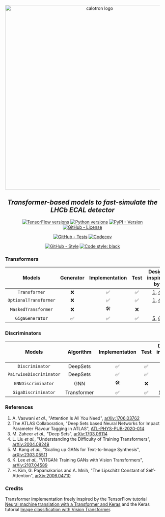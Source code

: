 <div align="center">
  <img alt="calotron logo" src="https://raw.githubusercontent.com/mbarbetti/calotron/main/.github/images/calotron-logo.png" width="600"/>
</div>

<h2 align="center">
  <em>Transformer-based models to fast-simulate the LHCb ECAL detector</em>
</h2>

<p align="center">
  <a href="https://www.tensorflow.org/versions"><img alt="TensorFlow versions" src="https://img.shields.io/badge/tensorflow-2.10–2.12-f57000?style=flat"></a>
  <a href="https://www.python.org/downloads"><img alt="Python versions" src="https://img.shields.io/badge/python-3.7–3.11-blue?style=flat"></a>
  <a href="https://pypi.python.org/pypi/calotron"><img alt="PyPI - Version" src="https://img.shields.io/pypi/v/calotron"></a>
  <a href="https://github.com/mbarbetti/calotron/blob/main/LICENSE"><img alt="GitHub - License" src="https://img.shields.io/github/license/mbarbetti/calotron"></a>
</p>

<p align="center">
  <a href="https://github.com/mbarbetti/calotron/actions/workflows/tests.yml"><img alt="GitHub - Tests" src="https://github.com/mbarbetti/calotron/actions/workflows/tests.yml/badge.svg?branch=main"></a>
  <a href="https://codecov.io/gh/mbarbetti/calotron"><img alt="Codecov" src="https://codecov.io/gh/mbarbetti/calotron/branch/main/graph/badge.svg?token=DRG8BWC9RR"></a>
</p>

<p align="center">
  <a href="https://github.com/mbarbetti/calotron/actions/workflows/style.yml"><img alt="GitHub - Style" src="https://github.com/mbarbetti/calotron/actions/workflows/style.yml/badge.svg?branch=main"></a>
  <a href="https://github.com/psf/black"><img alt="Code style: black" src="https://img.shields.io/badge/code%20style-black-000000.svg"></a>
</p>

<!--
[![Docker - Version](https://img.shields.io/docker/v/mbarbetti/calotron?label=docker)](https://hub.docker.com/r/mbarbetti/calotron)
-->

### Transformers

|         Models        | Generator | Implementation | Test | Design inspired by |
|:---------------------:|:---------:|:--------------:|:----:|:---------------------------------------------------:|
|     `Transformer`     |     ❌    |       ✅       |  ✅  | [1](https://arxiv.org/abs/1706.03762), [4](https://arxiv.org/abs/2004.08249) |
| `OptionalTransformer` |     ❌    |       ✅       |  ✅  | [1](https://arxiv.org/abs/1706.03762), [4](https://arxiv.org/abs/2004.08249) |
|  `MaskedTransformer`  |     ❌    |       🛠️       |  ❌  | |
|    `GigaGenerator`    |     ✅    |       ✅       |  ✅  | [5](https://arxiv.org/abs/2303.05511), [6](https://arxiv.org/abs/2107.04589) |

### Discriminators

|          Models         |  Algorithm  | Implementation | Test | Design inspired by |
|:-----------------------:|:-----------:|:--------------:|:----:|:---------------------------------------------------:|
|     `Discriminator`     |   DeepSets  |       ✅       |  ✅  | [2](https://cds.cern.ch/record/2718948), [3](https://arxiv.org/abs/1703.06114) |
| `PairwiseDiscriminator` |   DeepSets  |       ✅       |  ✅  | [2](https://cds.cern.ch/record/2718948), [3](https://arxiv.org/abs/1703.06114) |
|    `GNNDiscriminator`   |     GNN     |       🛠️       |  ❌  | |
|   `GigaDiscriminator`   | Transformer |       ✅       |  ✅  | [5](https://arxiv.org/abs/2303.05511), [6](https://arxiv.org/abs/2107.04589), [7](https://arxiv.org/abs/2006.04710) |

### References
1. A. Vaswani _et al._, "Attention Is All You Need", [arXiv:1706.03762](https://arxiv.org/abs/1706.03762)
2. The ATLAS Collaboration, "Deep Sets based Neural Networks for Impact Parameter Flavour Tagging in ATLAS", [ATL-PHYS-PUB-2020-014](https://cds.cern.ch/record/2718948)
3. M. Zaheer _et al._, "Deep Sets", [arXiv:1703.06114](https://arxiv.org/abs/1703.06114)
4. L. Liu _et al._, "Understanding the Difficulty of Training Transformers", [arXiv:2004.08249](https://arxiv.org/abs/2004.08249)
5. M. Kang _et al._, "Scaling up GANs for Text-to-Image Synthesis", [arXiv:2303.05511](https://arxiv.org/abs/2303.05511)
6. K. Lee _et al._, "ViTGAN: Training GANs with Vision Transformers", [arXiv:2107.04589](https://arxiv.org/abs/2107.04589)
7. H. Kim, G. Papamakarios and A. Mnih, "The Lipschitz Constant of Self-Attention", [arXiv:2006.04710](https://arxiv.org/abs/2006.04710)

### Credits
Transformer implementation freely inspired by the TensorFlow tutorial [Neural machine translation with a Transformer and Keras](https://www.tensorflow.org/text/tutorials/transformer) and the Keras tutorial [Image classification with Vision Transformer](https://keras.io/examples/vision/image_classification_with_vision_transformer).
